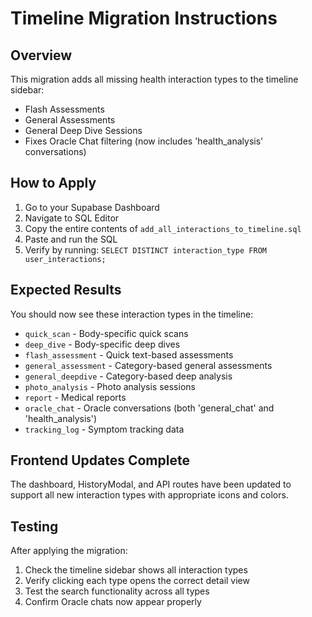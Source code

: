 # Timeline Migration Instructions

## Overview
This migration adds all missing health interaction types to the timeline sidebar:
- Flash Assessments
- General Assessments  
- General Deep Dive Sessions
- Fixes Oracle Chat filtering (now includes 'health_analysis' conversations)

## How to Apply

1. Go to your Supabase Dashboard
2. Navigate to SQL Editor
3. Copy the entire contents of `add_all_interactions_to_timeline.sql`
4. Paste and run the SQL
5. Verify by running: `SELECT DISTINCT interaction_type FROM user_interactions;`

## Expected Results
You should now see these interaction types in the timeline:
- `quick_scan` - Body-specific quick scans
- `deep_dive` - Body-specific deep dives
- `flash_assessment` - Quick text-based assessments
- `general_assessment` - Category-based general assessments
- `general_deepdive` - Category-based deep analysis
- `photo_analysis` - Photo analysis sessions
- `report` - Medical reports
- `oracle_chat` - Oracle conversations (both 'general_chat' and 'health_analysis')
- `tracking_log` - Symptom tracking data

## Frontend Updates Complete
The dashboard, HistoryModal, and API routes have been updated to support all new interaction types with appropriate icons and colors.

## Testing
After applying the migration:
1. Check the timeline sidebar shows all interaction types
2. Verify clicking each type opens the correct detail view
3. Test the search functionality across all types
4. Confirm Oracle chats now appear properly